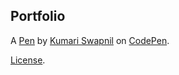 Portfolio
---------


A [Pen](http://codepen.io/swapnil_12/pen/xqGgzP) by [Kumari Swapnil](http://codepen.io/swapnil_12) on [CodePen](http://codepen.io/).

[License](http://codepen.io/swapnil_12/pen/xqGgzP/license).